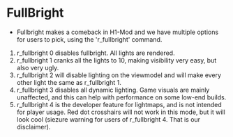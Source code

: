 # FullBright

- Fullbright makes a comeback in H1-Mod and we have multiple options for users to pick, using the 'r_fullbright' command.

1. r_fullbright 0 disables fullbright. All lights are rendered.
2. r_fullbright 1 cranks all the lights to 10, making visibility very easy, but also very ugly.
3. r_fullbright 2 will disable lighting on the viewmodel and will make every other light the same as r_fullbright 1.
4. r_fullbright 3 disables all dynamic lighting. Game visuals are mainly unaffected, and this can help with performance on some low-end builds.
5. r_fullbright 4 is the developer feature for lightmaps, and is not intended for player usage. Red dot crosshairs will not work in this mode, but it will look cool (siezure warning for users of r_fullbright 4. That is our disclaimer).